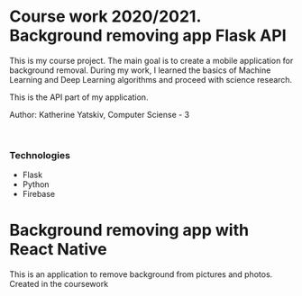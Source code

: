 ﻿# Course work 2020/2021. Background removing app Flask API
<p> This is my course project. The main goal is to create a mobile application for background removal. During my work, I learned the basics of Machine Learning and Deep Learning algorithms and proceed with science research. </p>
<p> This is the API part of my application. </p>
<p> Author: Katherine Yatskiv, Computer Sciense - 3 </p>
</br>
<p> <h3> Technologies </h3>
<ul>
<li> Flask </li>
<li> Python </li>
<li> Firebase </li>
</ul>
</p>

 
 # Background removing app with React Native
 This is an application to remove background from pictures and photos. 
 Created in the coursework
